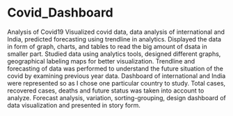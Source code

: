 # Covid_Dashboard
Analysis of Covid19
Visualized covid data, data analysis of international and India, predicted forecasting using trendline in analytics.
Displayed the data in form of graph, charts, and tables to read the big amount of dsata in  smaller part.
Studied data using analytics tools, designed different graphs, geographical labeling maps for better visualization.
Trendline and forecasting of data was performed to understand the future situation of the covid by examining previous year data.
Dashboard of international and India were represented so as I chose one particular country to study.
Total cases, recovered cases, deaths and future status was taken into account to analyze.
Forecast analysis, variation, sorting-grouping, design dashboard of data visualization and presented in story form.
